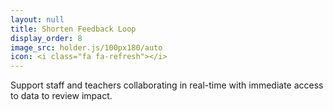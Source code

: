 ```yaml
---
layout: null
title: Shorten Feedback Loop
display_order: 8
image_src: holder.js/100px180/auto
icon: <i class="fa fa-refresh"></i>
---
```


Support staff and teachers collaborating in real-time with immediate access to data to review impact.

